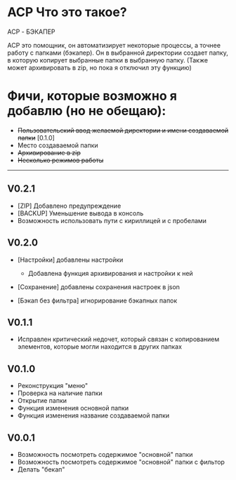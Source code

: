 # ACP Что это такое? 
ACP - БЭКАПЕР

ACP это помощник, он автоматизирует некоторые процессы, а точнее работу с папками (бэкапер). 
Он в выбранной директории создает папку, в которую копирует выбранные папки в выбранную папку. (Также может архивировать в zip, но пока я отключил эту функцию)


# Фичи, которые возможно я добавлю (но не обещаю):
- ~~Пользовательский ввод желаемой директории и имени создаваемой папки~~ [0.1.0]
- Место создаваемой папки
- ~~Архивирование в zip~~
- ~~Несколько режимов работы~~

---
## V0.2.1
- [ZIP] Добавлено предупреждение
- [BACKUP] Уменьшение вывода в консоль
- Возможность использовать пути с кириллицей и с пробелами

## V0.2.0
- [Настройки] добавлены настройки 
    - Добавлена функция архивирования и настройки к ней

- [Сохранение] добавлены сохранения настроек в json 
- [Бэкап без фильтра] игнорирование бэкапных папок 

## V0.1.1
- Исправлен критический недочет, который связан с копированием элементов, которые могли находится в других папках

## V0.1.0
- Реконструкция "меню"
- Проверка на наличие папки
- Открытие папки
- Функция изменения основной папки
- Функция изменения название создаваемой папки

## V0.0.1 
- Возможность посмотреть содержимое "основной" папки
- Возможность посмотреть содержимое "основной" папки с фильтор
- Делать "бекап"
